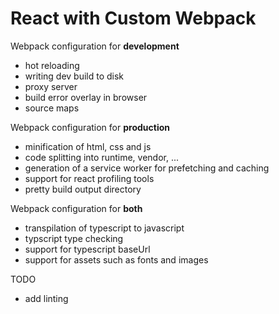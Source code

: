 # React with Custom Webpack
Webpack configuration for __development__
* hot reloading
* writing dev build to disk
* proxy server
* build error overlay in browser
* source maps

Webpack configuration for __production__
* minification of html, css and js
* code splitting into runtime, vendor, ...
* generation of a service worker for prefetching and caching
* support for react profiling tools
* pretty build output directory

Webpack configuration for __both__
* transpilation of typescript to javascript
* typscript type checking
* support for typescript baseUrl
* support for assets such as fonts and images

TODO
* add linting
